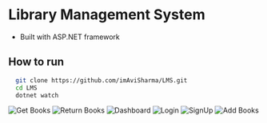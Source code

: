# Library Management System 
* Built with ASP.NET framework
## How to run
```bash
  git clone https://github.com/imAviSharma/LMS.git
  cd LMS
  dotnet watch
```
![Get Books](https://user-images.githubusercontent.com/110884088/189687607-25fcd58d-8554-4adf-8ae9-a85a0997e76f.png)
![Return Books](https://user-images.githubusercontent.com/110884088/189687617-ed89b224-a89c-46fa-8e9a-8f8dee242958.png)
![Dashboard](https://user-images.githubusercontent.com/110884088/189687622-6790a0e4-8c92-4085-a886-e4a9e832b309.png)
![Login](https://user-images.githubusercontent.com/110884088/189688651-4c7a822e-66a9-4c0e-9bad-c618c228863a.png)
![SignUp](https://user-images.githubusercontent.com/110884088/189688756-9a39c41d-231d-4c35-be86-c94ed5ab7f9e.png)
![Add Books](https://user-images.githubusercontent.com/110884088/189689060-5f3a7b69-044d-4093-91b6-f5f8825d447f.png)
